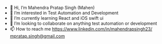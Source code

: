 - 👋 Hi, I’m Mahendra Pratap Singh (Mahen)
- 👀 I’m interested in Test Automation and Development
- 🌱 I’m currently learning React and iOS swift ui
- 💞️ I’m looking to collaborate on anything test automation or development
- 📫 How to reach me https://www.linkedin.com/in/mahendrapsingh23/
mpratap.singh@gmail.com
